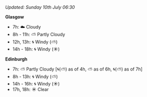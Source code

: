 *Updated: Sunday 10th July 06:30*

**Glasgow**

* 7h: :cloud: Cloudy
* 8h - 11h: :partly_sunny: Partly Cloudy
* 12h, 13h: :cyclone: Windy (:partly_sunny:)
* 14h - 18h: :cyclone: Windy (:sunny:)

**Edinburgh**

* 7h: :partly_sunny: Partly Cloudy [:cyclone:(:partly_sunny:) as of 4h, :partly_sunny: as of 6h, :cyclone:(:partly_sunny:) as of 7h]
* 8h - 13h: :cyclone: Windy (:partly_sunny:)
* 14h - 16h: :cyclone: Windy (:sunny:)
* 17h, 18h: :sunny: Clear
